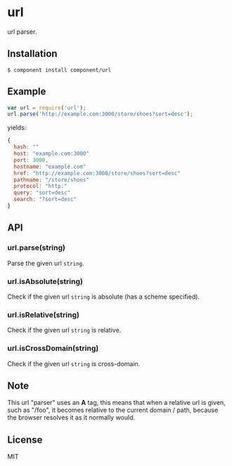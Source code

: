 
# url

  url parser.

## Installation

    $ component install component/url

## Example

```js
var url = require('url');
url.parse('http://example.com:3000/store/shoes?sort=desc');
```

yields:

```js
{
  hash: ""
  host: "example.com:3000"
  port: 3000,
  hostname: "example.com"
  href: "http://example.com:3000/store/shoes?sort=desc"
  pathname: "/store/shoes"
  protocol: "http:"
  query: "sort=desc"
  search: "?sort=desc"
}
```

## API

### url.parse(string)

  Parse the given url `string`.

### url.isAbsolute(string)

  Check if the given url `string` is absolute (has a scheme specified).

### url.isRelative(string)

  Check if the given url `string` is relative.

### url.isCrossDomain(string)

  Check if the given url `string` is cross-domain.

## Note

  This url "parser" uses an __A__ tag, this means that when
  a relative url is given, such as "/foo", it becomes relative
  to the current domain / path, because the browser resolves it
  as it normally would.

## License

  MIT
